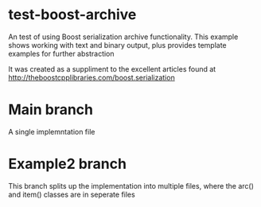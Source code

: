 # test-boost-archive
An test of using Boost serialization archive functionality. This example shows working with text and binary output, plus provides template examples for further abstraction

It was created as a suppliment to the excellent articles found at http://theboostcpplibraries.com/boost.serialization

# Main branch
A single implemntation file

# Example2 branch
This branch splits up the implementation into multiple files, where the arc() and item() classes are in seperate files
